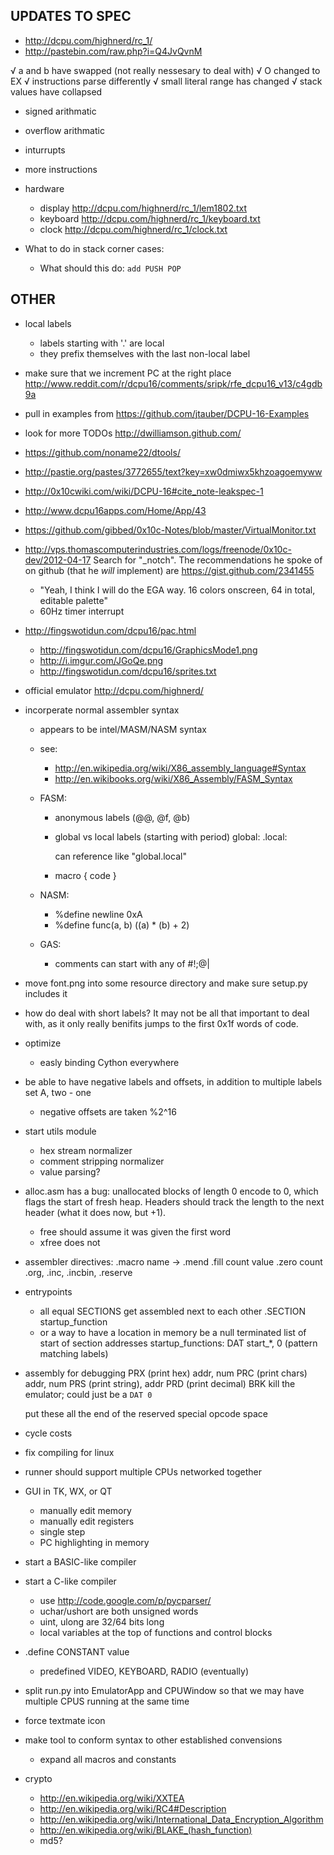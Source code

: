 
UPDATES TO SPEC
---------------

- http://dcpu.com/highnerd/rc_1/
- http://pastebin.com/raw.php?i=Q4JvQvnM
    
√ a and b have swapped (not really nessesary to deal with)
√ O changed to EX
√ instructions parse differently
√ small literal range has changed
√ stack values have collapsed

- signed arithmatic
- overflow arithmatic
- inturrupts
- more instructions
- hardware
    - display http://dcpu.com/highnerd/rc_1/lem1802.txt
    - keyboard http://dcpu.com/highnerd/rc_1/keyboard.txt
    - clock http://dcpu.com/highnerd/rc_1/clock.txt


- What to do in stack corner cases:
    - What should this do: `add PUSH POP`


OTHER
-----


- local labels
    - labels starting with '.' are local
    - they prefix themselves with the last non-local label

- make sure that we increment PC at the right place
    http://www.reddit.com/r/dcpu16/comments/sripk/rfe_dcpu16_v13/c4gdb9a

- pull in examples from https://github.com/jtauber/DCPU-16-Examples
- look for more TODOs http://dwilliamson.github.com/
- https://github.com/noname22/dtools/
- http://pastie.org/pastes/3772655/text?key=xw0dmiwx5khzoagoemyww
- http://0x10cwiki.com/wiki/DCPU-16#cite_note-leakspec-1
- http://www.dcpu16apps.com/Home/App/43
- https://github.com/gibbed/0x10c-Notes/blob/master/VirtualMonitor.txt
- http://vps.thomascomputerindustries.com/logs/freenode/0x10c-dev/2012-04-17
    Search for "_notch". The recommendations he spoke of on github (that he
    *will* implement) are https://gist.github.com/2341455
    
    - "Yeah, I think I will do the EGA way. 16 colors onscreen, 64 in total, editable palette"
    - 60Hz timer interrupt
- http://fingswotidun.com/dcpu16/pac.html
    - http://fingswotidun.com/dcpu16/GraphicsMode1.png
    - http://i.imgur.com/JGoQe.png
    - http://fingswotidun.com/dcpu16/sprites.txt

- official emulator
    http://dcpu.com/highnerd/

- incorperate normal assembler syntax
	- appears to be intel/MASM/NASM syntax
	- see:
		- http://en.wikipedia.org/wiki/X86_assembly_language#Syntax
		- http://en.wikibooks.org/wiki/X86_Assembly/FASM_Syntax
	
	- FASM:
		- anonymous labels (@@, @f, @b)
		- global vs local labels (starting with period)
			global:
			.local:
		
			can reference like "global.local"
		- macro <name> <parameters> { code }
			
	- NASM:
		- %define newline 0xA
		- %define func(a, b) ((a) * (b) + 2)
	
	- GAS:
		- comments can start with any of #!;@|

- move font.png into some resource directory and make sure setup.py includes it

- how do deal with short labels?
	It may not be all that important to deal with, as it only really
	benifits jumps to the first 0x1f words of code.

- optimize
	- easly binding Cython everywhere

- be able to have negative labels and offsets, in addition to multiple labels
	set A, two - one
	- negative offsets are taken %2^16

- start utils module
	- hex stream normalizer
	- comment stripping normalizer
	- value parsing?

- alloc.asm has a bug: unallocated blocks of length 0 encode to 0, which flags
  the start of fresh heap. Headers should track the length to the next header
  (what it does now, but +1).
  	- free should assume it was given the first word
	- xfree does not

- assembler directives:
	.macro name -> .mend
	.fill count value
	.zero count
    .org, .inc, .incbin, .reserve

- entrypoints
	- all equal SECTIONS get assembled next to each other
		.SECTION startup_function
	- or a way to have a location in memory be a null terminated list of start of section addresses
		startup_functions: DAT start_*, 0 (pattern matching labels)

- assembly for debugging
	PRX (print hex)   addr, num
	PRC (print chars) addr, num
	PRS (print string), addr
	PRD (print decimal)
	BRK
		kill the emulator; could just be a `DAT 0`
	
	put these all the end of the reserved special opcode space
	
- cycle costs

- fix compiling for linux
	 
- runner should support multiple CPUs networked together

- GUI in TK, WX, or QT
	- manually edit memory
	- manually edit registers
	- single step
	- PC highlighting in memory

- start a BASIC-like compiler
- start a C-like compiler
	- use http://code.google.com/p/pycparser/
	- uchar/ushort are both unsigned words
	- uint, ulong are 32/64 bits long
	- local variables at the top of functions and control blocks

- .define CONSTANT value
	- predefined VIDEO, KEYBOARD, RADIO (eventually)
	
- split run.py into EmulatorApp and CPUWindow so that we may have multiple CPUS
  running at the same time

- force textmate icon

- make tool to conform syntax to other established convensions
	- expand all macros and constants
	
- crypto
	- http://en.wikipedia.org/wiki/XXTEA
	- http://en.wikipedia.org/wiki/RC4#Description
	- http://en.wikipedia.org/wiki/International_Data_Encryption_Algorithm
	- http://en.wikipedia.org/wiki/BLAKE_(hash_function)
	- md5?

